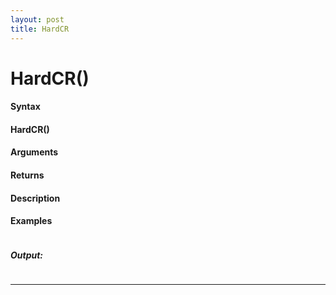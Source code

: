 ```yaml
---
layout: post
title: HardCR
---
```


# HardCR()


#### Syntax

#### HardCR()

#### Arguments

#### Returns

#### Description

#### Examples

```

```

##### Output:

```

```

---